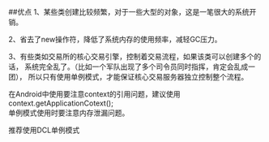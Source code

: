 ##优点
1、某些类创建比较频繁，对于一些大型的对象，这是一笔很大的系统开销。

2、省去了new操作符，降低了系统内存的使用频率，减轻GC压力。

3、有些类如交易所的核心交易引擎，控制着交易流程，如果该类可以创建多个的话，
系统完全乱了。（比如一个军队出现了多个司令员同时指挥，肯定会乱成一团），
所以只有使用单例模式，才能保证核心交易服务器独立控制整个流程。

在Android中使用要注意context的引用问题，建议使用context.getApplicationCotext();   
单例模式使用时要注意内存泄漏问题。

推荐使用DCL单例模式